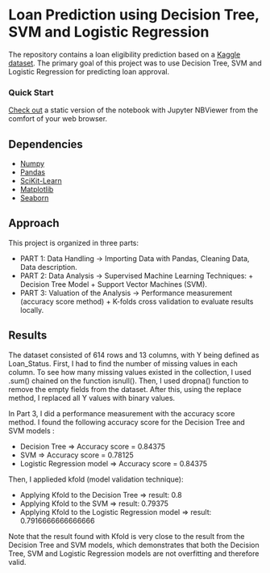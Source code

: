  
# Loan Prediction using Decision Tree, SVM and Logistic Regression
 
The repository contains a loan eligibility prediction based on a [Kaggle dataset](https://nbviewer.jupyter.org/github/alicevillar/loan-eligibility-prediction/blob/main/loan_prediction.ipynb). 
The primary goal of this project was to use Decision Tree, SVM and Logistic Regression for predicting loan approval.  

### Quick Start  
[Check out](https://nbviewer.jupyter.org/github/alicevillar/Loan_Eligibility_Prediction/blob/main/loan_prediction.ipynb
) a static version of the notebook with Jupyter NBViewer from the comfort of your web browser.


## Dependencies 
 
* [Numpy](https://numpy.org/)
* [Pandas](https://pandas.pydata.org/)
* [SciKit-Learn](https://scikit-learn.org/)
* [Matplotlib](https://matplotlib.org/)
* [Seaborn](https://seaborn.pydata.org/)
 
## Approach 

This project is organized in three parts:


* PART 1: Data Handling -> Importing Data with Pandas, Cleaning Data, Data description.  
* PART 2: Data Analysis -> Supervised Machine Learning Techniques: + Decision Tree Model + Support Vector Machines (SVM).  
* PART 3: Valuation of the Analysis -> Performance measurement (accuracy score method) + K-folds cross validation to evaluate results locally.  
    

## Results

The dataset consisted of 614 rows and 13 columns, with Y being defined as Loan_Status. First, I had to find the number of missing values in each column. To see how many missing values existed in the collection, I used .sum() chained on the function isnull(). Then, I used dropna() function to remove the empty fields from the dataset. After this, using the replace method, I replaced all Y values with binary values. 

In Part 3, I did a performance measurement with the accuracy score method. I found the following accuracy score for the Decision Tree and SVM models : 

* Decision Tree  => Accuracy score = 0.84375
* SVM => Accuracy score = 0.78125
* Logistic Regression model => Accuracy score = 0.84375

Then, I applieded kfold (model validation technique): 

* Applying Kfold to the Decision Tree => result:  0.8
* Applying Kfold to the SVM => result:  0.79375
* Applying Kfold to the Logistic Regression model => result:  0.7916666666666666
 
Note that the result found with Kfold is very close to the result from the Decision Tree and SVM models, which demonstrates that both the Decision Tree, SVM and Logistic Regression models are not overfitting and therefore valid.
